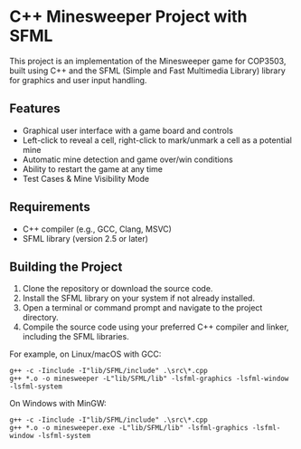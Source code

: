 # C++ Minesweeper Project with SFML

This project is an implementation of the Minesweeper game for COP3503, built using C++ and the SFML (Simple and Fast Multimedia Library) library for graphics and user input handling.

## Features

- Graphical user interface with a game board and controls
- Left-click to reveal a cell, right-click to mark/unmark a cell as a potential mine
- Automatic mine detection and game over/win conditions
- Ability to restart the game at any time
- Test Cases & Mine Visibility Mode

## Requirements

- C++ compiler (e.g., GCC, Clang, MSVC)
- SFML library (version 2.5 or later)

## Building the Project

1. Clone the repository or download the source code.
2. Install the SFML library on your system if not already installed.
3. Open a terminal or command prompt and navigate to the project directory.
4. Compile the source code using your preferred C++ compiler and linker, including the SFML libraries.

For example, on Linux/macOS with GCC:

```
g++ -c -Iinclude -I"lib/SFML/include" .\src\*.cpp
g++ *.o -o minesweeper -L"lib/SFML/lib" -lsfml-graphics -lsfml-window -lsfml-system                                              
```

On Windows with MinGW:

```
g++ -c -Iinclude -I"lib/SFML/include" .\src\*.cpp 
g++ *.o -o minesweeper.exe -L"lib/SFML/lib" -lsfml-graphics -lsfml-window -lsfml-system                                              
```

